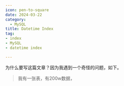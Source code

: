 ```yaml
---
icon: pen-to-square
date: 2024-03-22
category:
  - MySQL
title: Datetime Index
tag:
- index
- MySQL
- datetime index

---
```


为什么要写这篇文章？因为我遇到一个奇怪的问题，如下。

> 我有一张表，有200w数据，
